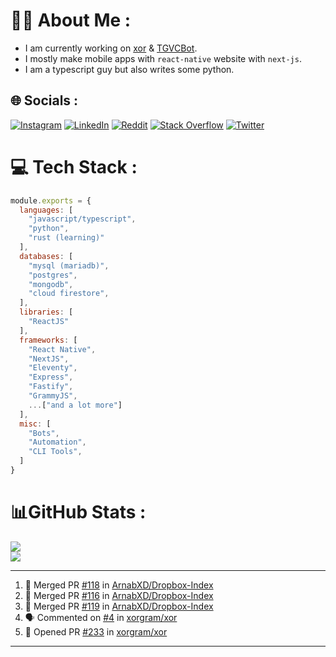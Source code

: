 # 🧑‍💻 About Me :
* I am currently working on [xor](https://github.com/xorgram/xor) & [TGVCBot](https://github.com/ArnabXD/TGVCBot).
* I mostly make mobile apps with `react-native` website with `next-js`.
* I am a typescript guy but also writes some python.

## 🌐 Socials :
[![Instagram](https://img.shields.io/badge/Instagram-%23E4405F.svg?logo=Instagram&logoColor=white)](https://instagram.com/arnabparyali) [![LinkedIn](https://img.shields.io/badge/LinkedIn-%230077B5.svg?logo=linkedin&logoColor=white)](https://linkedin.com/in/arnabparyali) [![Reddit](https://img.shields.io/badge/Reddit-%23FF4500.svg?logo=Reddit&logoColor=white)](https://reddit.com/user/ArnabXD) [![Stack Overflow](https://img.shields.io/badge/-Stackoverflow-FE7A16?logo=stack-overflow&logoColor=white)](https://stackoverflow.com/users/12250600) [![Twitter](https://img.shields.io/badge/Twitter-%231DA1F2.svg?logo=Twitter&logoColor=white)](https://twitter.com/arnabparyali) 

# 💻 Tech Stack :

```js
module.exports = {
  languages: [
    "javascript/typescript",
    "python",
    "rust (learning)"
  ],
  databases: [
    "mysql (mariadb)",
    "postgres",
    "mongodb",
    "cloud firestore",
  ],
  libraries: [
    "ReactJS"
  ],
  frameworks: [
    "React Native",
    "NextJS",
    "Eleventy",
    "Express",
    "Fastify",
    "GrammyJS",
    ...["and a lot more"]
  ],
  misc: [
    "Bots",
    "Automation",
    "CLI Tools",
  ]
}
```

# 📊GitHub Stats :
![](https://github-readme-stats.vercel.app/api?username=ArnabXD&theme=tokyonight&hide_border=false&include_all_commits=false&count_private=false)<br/>
![](https://github-readme-stats.vercel.app/api/top-langs/?username=ArnabXD&theme=tokyonight&hide_border=false&include_all_commits=false&count_private=false&layout=compact)

---

<!--START_SECTION:activity-->
1. 🎉 Merged PR [#118](https://github.com/ArnabXD/Dropbox-Index/pull/118) in [ArnabXD/Dropbox-Index](https://github.com/ArnabXD/Dropbox-Index)
2. 🎉 Merged PR [#116](https://github.com/ArnabXD/Dropbox-Index/pull/116) in [ArnabXD/Dropbox-Index](https://github.com/ArnabXD/Dropbox-Index)
3. 🎉 Merged PR [#119](https://github.com/ArnabXD/Dropbox-Index/pull/119) in [ArnabXD/Dropbox-Index](https://github.com/ArnabXD/Dropbox-Index)
4. 🗣 Commented on [#4](https://github.com/xorgram/xor/issues/4) in [xorgram/xor](https://github.com/xorgram/xor)
5. 💪 Opened PR [#233](https://github.com/xorgram/xor/pull/233) in [xorgram/xor](https://github.com/xorgram/xor)
<!--END_SECTION:activity-->

---
